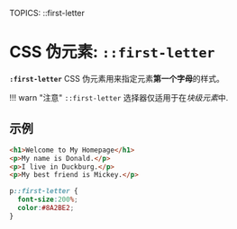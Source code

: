 TOPICS: ::first-letter

# CSS 伪元素: `::first-letter`

**`:first-letter`** CSS 伪元素用来指定元素**第一个字母**的样式。

!!! warn "注意"
    `::first-letter` 选择器仅适用于在*块级元素*中.

## 示例

```html
<h1>Welcome to My Homepage</h1>
<p>My name is Donald.</p>
<p>I live in Duckburg.</p>
<p>My best friend is Mickey.</p>
```

```css
p::first-letter {
  font-size:200%;
  color:#8A2BE2;
}
```
